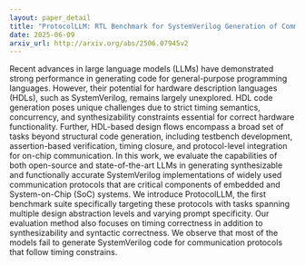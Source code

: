 ```yaml
---
layout: paper_detail
title: "ProtocolLLM: RTL Benchmark for SystemVerilog Generation of Communication Protocols"
date: 2025-06-09
arxiv_url: http://arxiv.org/abs/2506.07945v2
---
```


Recent advances in large language models (LLMs) have demonstrated strong performance in generating code for general-purpose programming languages. However, their potential for hardware description languages (HDLs), such as SystemVerilog, remains largely unexplored. HDL code generation poses unique challenges due to strict timing semantics, concurrency, and synthesizability constraints essential for correct hardware functionality. Further, HDL-based design flows encompass a broad set of tasks beyond structural code generation, including testbench development, assertion-based verification, timing closure, and protocol-level integration for on-chip communication. In this work, we evaluate the capabilities of both open-source and state-of-the-art LLMs in generating synthesizable and functionally accurate SystemVerilog implementations of widely used communication protocols that are critical components of embedded and System-on-Chip (SoC) systems. We introduce ProtocolLLM, the first benchmark suite specifically targeting these protocols with tasks spanning multiple design abstraction levels and varying prompt specificity. Our evaluation method also focuses on timing correctness in addition to synthesizability and syntactic correctness. We observe that most of the models fail to generate SystemVerilog code for communication protocols that follow timing constrains.
